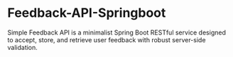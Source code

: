 # Feedback-API-Springboot
Simple Feedback API is a minimalist Spring Boot RESTful service designed to accept, store, and retrieve user feedback with robust server-side validation.
